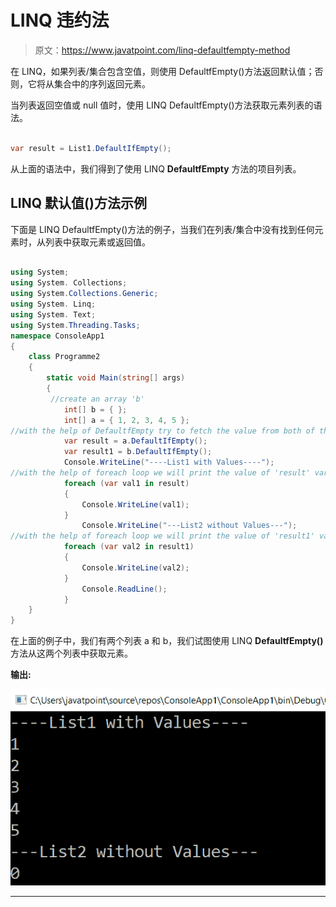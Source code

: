 # LINQ 违约法

> 原文：<https://www.javatpoint.com/linq-defaultfempty-method>

在 LINQ，如果列表/集合包含空值，则使用 DefaultfEmpty()方法返回默认值；否则，它将从集合中的序列返回元素。

当列表返回空值或 null 值时，使用 LINQ DefaultfEmpty()方法获取元素列表的语法。

```cs

var result = List1.DefaultIfEmpty();

```

从上面的语法中，我们得到了使用 LINQ **DefaultfEmpty** 方法的项目列表。

## LINQ 默认值()方法示例

下面是 LINQ DefaultfEmpty()方法的例子，当我们在列表/集合中没有找到任何元素时，从列表中获取元素或返回值。

```cs

using System;
using System. Collections;
using System.Collections.Generic;
using System. Linq;
using System. Text;
using System.Threading.Tasks;
namespace ConsoleApp1
{
    class Programme2
    {
        static void Main(string[] args)
        {   
         //create an array 'b'        
            int[] b = { };
            int[] a = { 1, 2, 3, 4, 5 };
//with the help of DefaultfEmpty try to fetch the value from both of the list
            var result = a.DefaultIfEmpty();
            var result1 = b.DefaultIfEmpty();
            Console.WriteLine("----List1 with Values----");
//with the help of foreach loop we will print the value of 'result' variable 
            foreach (var val1 in result)
            {
                Console.WriteLine(val1);
            }
                Console.WriteLine("---List2 without Values---");
//with the help of foreach loop we will print the value of 'result1' variable 
            foreach (var val2 in result1)
            {
                Console.WriteLine(val2);
            }
                Console.ReadLine();
            }
    }
}

```

在上面的例子中，我们有两个列表 a 和 b，我们试图使用 LINQ **DefaultfEmpty()** 方法从这两个列表中获取元素。

**输出:**

![LINQ DefaultfEmpty() Method](img/22d8938a15634bca05c4e6a3f4278024.png)

* * *